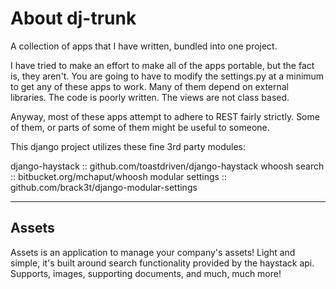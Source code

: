 About dj-trunk
==============

A collection of apps that I have written, bundled into one project.

I have tried to make an effort to make all of the apps portable, but the
fact is, they aren't. You are going to have to modify the settings.py at a minimum
to get any of these apps to work.
Many of them depend on external libraries.
The code is poorly written.
The views are not class based.

Anyway, most of these apps attempt to adhere to REST fairly strictly.
Some of them, or parts of some of them might be useful to someone.


This django project utilizes these fine 3rd party modules:

django-haystack  :: github.com/toastdriven/django-haystack
whoosh search    :: bitbucket.org/mchaput/whoosh
modular settings :: github.com/brack3t/django-modular-settings



***

Assets
------

Assets is an application to manage your company's assets! Light and simple, it's built around search functionality provided by the haystack api. Supports, images, supporting documents, and much, much more!

